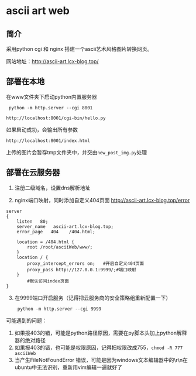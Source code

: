 



# ascii art web

## 简介

采用python cgi 和 nginx 搭建一个ascii艺术风格图片转换网页。

网站地址：http://ascii-art.lcx-blog.top/

## 部署在本地

在www文件夹下启动python内置服务器

` python -m http.server --cgi 8001`

`http://localhost:8001/cgi-bin/hello.py`

如果启动成功，会输出所有参数



`http://localhost:8001/index.html`

上传的图片会暂存tmp文件夹中，并交由`new_post_img.py`处理



## 部署在云服务器

1. 注册二级域名，设置dns解析地址

2. nginx端口映射，同时添加自定义404页面   http://ascii-art.lcx-blog.top/error                             

```nginx
server
{
    listen   80;
    server_name   ascii-art.lcx-blog.top;
    error_page   404    /404.html;
    
    location = /404.html {
    	root /root/asciiWeb/www/;
  	}
    location / {
        proxy_intercept_errors on;   #开启自定义404页面
        proxy_pass http://127.0.0.1:9999/;#端口映射
    }
        #默认访问index页面
}
```

   3. 在9999端口开启服务（记得把云服务商的安全策略组重新配置一下）

      ` python -m http.server --cgi 9999`

可能遇到的问题：

1.  如果报403的错，可能是python路径原因，需要在py脚本头加上python解释器的绝对路径
2.  如果报403的错，也可能是权限原因，记得把权限改成755，`chmod -R 777 asciiWeb`
3.  当产生FileNotFoundError 错误，可能是因为windows文本编辑器中的\r\n在ubuntu中无法识别，重新用vim编辑一遍就好了
